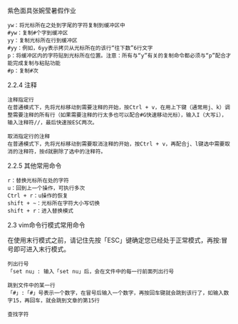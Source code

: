 紫色面具张婉莹暑假作业

    yw：将光标所在之处到字尾的字符复制到缓冲区中
    #yw：复制#个字到缓冲区
    yy：复制光标所在行到缓冲区
    #yy：例如，6yy表示拷贝从光标所在的该行“往下数”6行文字
    p：将缓冲区内的字符贴到光标所在位置。注意：所有与“y”有关的复制命令都必须与“p”配合才能完成复制与粘贴功能
    #p：复制#次

2.2.4 注释

    注释指定行
    在普通模式下，先将光标移动到需要注释的开始，按Ctrl + v，在用上下键（通常用j、k）调整需要注释的所有行（如果需要注释的行太多也可以配合#G快速移动光标），输入I（大写i），输入注释符//，最后快速按ESC两次。

    取消指定行的注释
    在普通模式下，先将光标移动到需要取消注释的开始，按Ctrl + v，再配合j、l键选中需要取消的注释符，按d就删除了选中的注释符。

2.2.5 其他常用命令

    r：替换光标所在处的字符
    u：回到上一个操作，可执行多次
    Ctrl + r：u操作的恢复
    shift + ~：光标所在字符大小写切换
    shift + r：进入替换模式

2.3 vim命令行模式常用命令

在使用末行模式之前，请记住先按「ESC」键确定您已经处于正常模式，再按:冒号即可进入末行模式。

    列出行号
    「set nu」: 输入「set nu」后，会在文件中的每一行前面列出行号

    跳到文件中的某一行
    「#」:「#」号表示一个数字，在冒号后输入一个数字，再按回车键就会跳到该行了，如输入数字15，再回车，就会跳到文章的第15行

    查找字符
